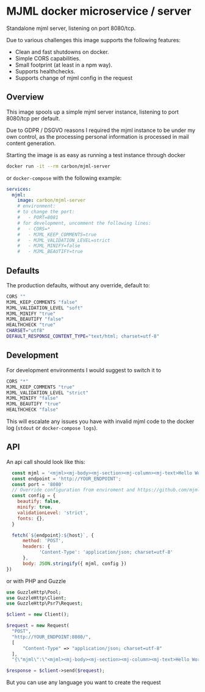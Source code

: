 # MJML docker microservice / server

Standalone mjml server, listening on port 8080/tcp.

Due to various challenges this image supports the following features:

- Clean and fast shutdowns on docker.
- Simple CORS capabilities.
- Small footprint (at least in a npm way).
- Supports healthchecks.
- Supports change of mjml config in the request

## Overview

This image spools up a simple mjml server instance, listening to port 8080/tcp per default.

Due to GDPR / DSGVO reasons I required the mjml instance to be under my own control, as the processing personal information is processed in mail content generation.

Starting the image is as easy as running a test instance through docker

```sh
docker run -it --rm carbon/mjml-server
```

or `docker-compose` with the following example:

```yml
services:
  mjml:
    image: carbon/mjml-server
    # environment:
    # to change the port:
    #   - PORT=8081
    # for development, uncomment the following lines:
    #   - CORS=*
    #   - MJML_KEEP_COMMENTS=true
    #   - MJML_VALIDATION_LEVEL=strict
    #   - MJML_MINIFY=false
    #   - MJML_BEAUTIFY=true
```

## Defaults

The production defaults, without any override, default to:

```sh
CORS ""
MJML_KEEP_COMMENTS "false"
MJML_VALIDATION_LEVEL "soft"
MJML_MINIFY "true"
MJML_BEAUTIFY "false"
HEALTHCHECK "true"
CHARSET="utf8"
DEFAULT_RESPONSE_CONTENT_TYPE="text/html; charset=utf-8"
```

## Development

For development environments I would suggest to switch it to

```sh
CORS "*"
MJML_KEEP_COMMENTS "true"
MJML_VALIDATION_LEVEL "strict"
MJML_MINIFY "false"
MJML_BEAUTIFY "true"
HEALTHCHECK "false"
```

This will escalate any issues you have with invalid mjml code to the docker log (`stdout` or `docker-compose logs`).

## API

An api call should look like this:

```js
  const mjml = '<mjml><mj-body><mj-section><mj-column><mj-text>Hello World</mj-text></mj-column></mj-section></mj-body></mjml>';
  const endpoint = 'http://YOUR_ENDPOINT';
  const port = '8080'
  // Override configuration from enviroment and https://github.com/mjmlio/mjml/blob/master/packages/mjml-core/src/index.js#L101-L124
  const config = {
    beautify: false,
    minify: true,
    validationLevel: 'strict',
    fonts: {},
  }

  fetch(`${endpoint}:${host}`, {
      method: 'POST',
      headers: {
            'Content-Type': 'application/json; charset=utf-8'
      },
      body: JSON.stringify({ mjml, config })
})
```

or with PHP and Guzzle

```php
use GuzzleHttp\Pool;
use GuzzleHttp\Client;
use GuzzleHttp\Psr7\Request;

$client = new Client();

$request = new Request(
  "POST",
  "http://YOUR_ENDPOINT:8080/",
  [
      "Content-Type" => "application/json; charset=utf-8"
  ],
  "{\"mjml\":\"<mjml><mj-body><mj-section><mj-column><mj-text>Hello World</mj-text></mj-column></mj-section></mj-body></mjml>\",\"config\":{\"fonts\":{},\"validationLevel\":\"strict\",\"keepComments\":false,\"beautify\":false,\"minify\":false}}");

$response = $client->send($request);
```

But you can use any language you want to create the request
